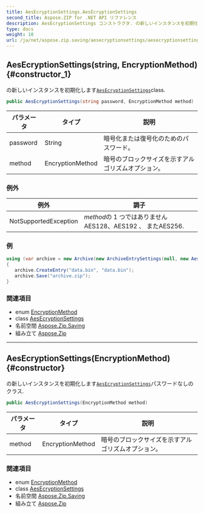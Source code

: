 ```yaml
---
title: AesEcryptionSettings.AesEcryptionSettings
second_title: Aspose.ZIP for .NET API リファレンス
description: AesEcryptionSettings コンストラクタ. の新しいインスタンスを初期化しますAesEcryptionSettingsclass.
type: docs
weight: 10
url: /ja/net/aspose.zip.saving/aesecryptionsettings/aesecryptionsettings/
---
```

## AesEcryptionSettings(string, EncryptionMethod) {#constructor_1}

の新しいインスタンスを初期化します[`AesEcryptionSettings`](../)class.

```csharp
public AesEcryptionSettings(string password, EncryptionMethod method)
```

| パラメータ | タイプ | 説明 |
| --- | --- | --- |
| password | String | 暗号化または復号化のためのパスワード。 |
| method | EncryptionMethod | 暗号のブロックサイズを示すアルゴリズムオプション。 |

### 例外

| 例外 | 調子 |
| --- | --- |
| NotSupportedException | *method*の 1 つではありませんAES128、AES192 、 またAES256. |

### 例

```csharp
using (var archive = new Archive(new ArchiveEntrySettings(null, new AesEcryptionSettings("p@s$", EncryptionMethod.AES256))))
{
   archive.CreateEntry("data.bin", "data.bin");
   archive.Save("archive.zip");
}
```

### 関連項目

* enum [EncryptionMethod](../../encryptionmethod/)
* class [AesEcryptionSettings](../)
* 名前空間 [Aspose.Zip.Saving](../../aesecryptionsettings/)
* 組み立て [Aspose.Zip](../../../)

---

## AesEcryptionSettings(EncryptionMethod) {#constructor}

の新しいインスタンスを初期化します[`AesEcryptionSettings`](../)パスワードなしのクラス.

```csharp
public AesEcryptionSettings(EncryptionMethod method)
```

| パラメータ | タイプ | 説明 |
| --- | --- | --- |
| method | EncryptionMethod | 暗号のブロックサイズを示すアルゴリズムオプション。 |

### 関連項目

* enum [EncryptionMethod](../../encryptionmethod/)
* class [AesEcryptionSettings](../)
* 名前空間 [Aspose.Zip.Saving](../../aesecryptionsettings/)
* 組み立て [Aspose.Zip](../../../)


